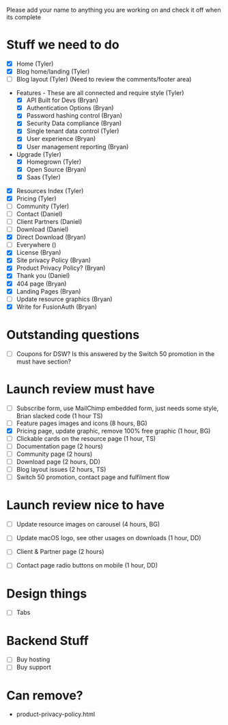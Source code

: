 Please add your name to anything you are working on and check it off when its complete

Stuff we need to do
====
* [x] Home (Tyler)
* [x] Blog home/landing (Tyler)
* [ ] Blog layout (Tyler) (Need to review the comments/footer area)
* Features - These are all connected and require style (Tyler)
  + [x] API Built for Devs (Bryan)
  + [x] Authentication Options (Bryan)
  + [x] Password hashing control (Bryan)
  + [x] Security Data compliance (Bryan)
  + [x] Single tenant data control (Tyler)
  + [x] User experience (Bryan)
  + [x] User management reporting (Bryan)
* Upgrade (Tyler)
  + [x] Homegrown (Tyler)
  + [x] Open Source (Bryan)
  + [x] Saas (Tyler)
* [x] Resources Index (Tyler)
* [x] Pricing (Tyler)
* [ ] Community (Tyler)
* [ ] Contact (Daniel)
* [ ] Client Partners (Daniel)
* [ ] Download (Daniel)
* [x] Direct Download (Bryan)
* [ ] Everywhere ()
* [x] License (Bryan)
* [x] Site privacy Policy (Bryan)
* [x] Product Privacy Policy? (Bryan)
* [x] Thank you (Daniel)
* [x] 404 page (Bryan)
* [x] Landing Pages (Bryan)
* [ ] Update resource graphics (Bryan)
* [x] Write for FusionAuth (Bryan)

Outstanding questions
====
* [ ] Coupons for DSW? Is this answered by the Switch 50 promotion in the must have section?

Launch review must have
====
* [ ] Subscribe form, use MailChimp embedded form, just needs some style, Brian slacked code (1 hour TS)
* [ ] Feature pages images and icons (8 hours, BG)
* [x] Pricing page, update graphic, remove 100% free graphic (1 hour, BG)
* [ ] Clickable cards on the resource page (1 hour, TS)
* [ ] Documentation page (2 hours)
* [ ] Community page (2 hours)
* [ ] Download page (2 hours, DD)
* [ ] Blog layout issues (2 hours, TS)
* [ ] Switch 50 promotion, contact page and fulfilment flow

Launch review nice to have
====
* [ ] Update resource images on carousel (4 hours, BG)
* [ ] Update macOS logo, see other usages on downloads (1 hour, DD)
* [ ] Client & Partner page (2 hours)
* [ ] Contact page radio buttons on mobile (1 hour, DD)


Design things
====
* [ ] Tabs


Backend Stuff
====
* [ ] Buy hosting
* [ ] Buy support

Can remove?
====
* product-privacy-policy.html
